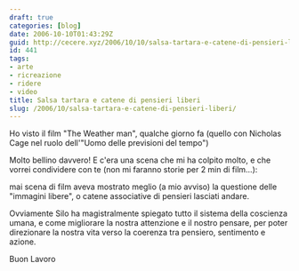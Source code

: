 ```yaml
---
draft: true
categories: [blog]
date: 2006-10-10T01:43:29Z
guid: http://cecere.xyz/2006/10/10/salsa-tartara-e-catene-di-pensieri-liberi/
id: 441
tags:
- arte
- ricreazione
- ridere
- video
title: Salsa tartara e catene di pensieri liberi
slug: /2006/10/salsa-tartara-e-catene-di-pensieri-liberi/
---
```


Ho visto il film "The Weather man", qualche giorno fa (quello con Nicholas Cage nel ruolo dell'"Uomo delle previsioni del tempo")
  
Molto bellino davvero! E c'era una scena che mi ha colpito molto, e che vorrei condividere con te (non mi faranno storie per 2 min di film…):

mai scena di film aveva mostrato meglio (a mio avviso) la questione delle "immagini libere", o catene associative di pensieri lasciati andare.
  
Ovviamente Silo ha magistralmente spiegato tutto il sistema della coscienza umana, e come migliorare la nostra attenzione e il nostro pensare, per poter direzionare la nostra vita verso la coerenza tra pensiero, sentimento e azione.

Buon Lavoro